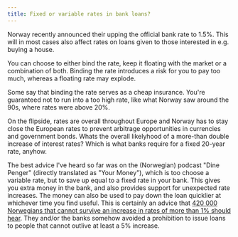 ```yaml
---
title: Fixed or variable rates in bank loans?
---
```


Norway recently announced their upping the official bank rate to 1.5%. This will in most cases also affect rates on loans given to those interested in e.g. buying a house.

You can choose to either bind the rate, keep it floating with the market or a combination of both. Binding the rate introduces a risk for you to pay too much, whereas a floating rate may explode.

Some say that binding the rate serves as a cheap insurance. You're guaranteed not to run into a too high rate, like what Norway saw around the 90s, where rates were above 20%.

On the flipside, rates are overall throughout Europe and Norway has to stay close the European rates to prevent arbitrage opportunities in currencies and government bonds. Whats the overall likelyhood of a more-than double increase of interest rates? Which is what banks require for a fixed 20-year rate, anyhow.

The best advice I've heard so far was on the (Norwegian) podcast "Dine Penger" (directly translated as "Your Money"), which is too choose a variable rate, but to save up equal to a fixed rate in your bank. This gives you extra money in the bank, and also provides support for unexpected rate increases. The money can also be used to pay down the loan quicklier at whichever time you find useful. This is certainly an advice that [420 000 Norwegians that cannot survive an increase in rates of more than 1% should hear](https://www.aftenposten.no/norge/i/yvRmQg/420000-taler-ikke-renteokning-over-1-prosentpoeng). They and/or the banks somehow avoided a prohibition to issue loans to people that cannot outlive at least a 5% increase.
